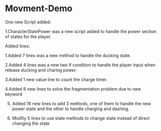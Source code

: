 # Movment-Demo
One new Script added:

1.CharacterStatePower was a new script added to handle the power section of states for the player.

Added lines:

1.Added 7 lines was a new method to handle the ducking state.
  
2.Added 4 lines was a new two if condition to handle the player input when release ducking and charing power.
  
3.Added 1 new value line to count the charge timer.

4.Added 8 new lines to solve the fragmentation problem due to new keyword

5. Added 16 new lines to add 3 methods, one of them to handle the new power state and the other to handle charging and dashing.

6. Modfiy 5 lines to use state methods to change state instead of direct changing the state
